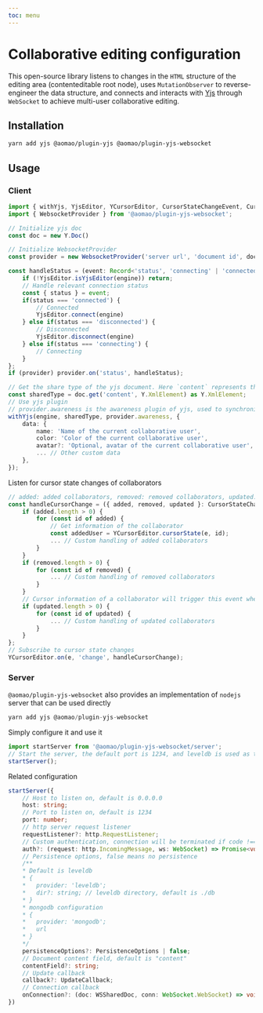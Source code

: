 ```yaml
---
toc: menu
---
```


# Collaborative editing configuration

This open-source library listens to changes in the `HTML` structure of the editing area (contenteditable root node), uses `MutationObserver` to reverse-engineer the data structure, and connects and interacts with [Yjs](https://github.com/yjs/yjs) through `WebSocket` to achieve multi-user collaborative editing.

## Installation

```bash
yarn add yjs @aomao/plugin-yjs @aomao/plugin-yjs-websocket
```

## Usage

### Client

```ts
import { withYjs, YjsEditor, YCursorEditor, CursorStateChangeEvent, CursorData } from '@aomao/plugin-yjs';
import { WebsocketProvider } from '@aomao/plugin-yjs-websocket';

// Initialize yjs doc
const doc = new Y.Doc()

// Initialize WebsocketProvider
const provider = new WebsocketProvider('server url', 'document id', doc, { connect: false })

const handleStatus = (event: Record<'status', 'connecting' | 'connected' | 'disconnected'>) => {
	if (!YjsEditor.isYjsEditor(engine)) return;
	// Handle relevant connection status
	const { status } = event;
	if(status === 'connected') {
		// Connected
		YjsEditor.connect(engine)
	} else if(status === 'disconnected') {
		// Disconnected
		YjsEditor.disconnect(engine)
	} else if(status === 'connecting') {
		// Connecting
	}
};
if (provider) provider.on('status', handleStatus);

// Get the share type of the yjs document. Here `content` represents the root node of the document, which needs to be consistent with the server. If you want to modify it, please keep it consistent between the client and server.
const sharedType = doc.get('content', Y.XmlElement) as Y.XmlElement;
// Use yjs plugin
// provider.awareness is the awareness plugin of yjs, used to synchronize cursors
withYjs(engine, sharedType, provider.awareness, {
	data: {
		name: 'Name of the current collaborative user',
		color: 'Color of the current collaborative user',
		avatar?: 'Optional, avatar of the current collaborative user',
		... // Other custom data
	},
});

```

Listen for cursor state changes of collaborators

```ts
// added: added collaborators, removed: removed collaborators, updated: updated collaborators
const handleCursorChange = ({ added, removed, updated }: CursorStateChangeEvent) => {
	if (added.length > 0) {
		for (const id of added) {
			// Get information of the collaborator
			const addedUser = YCursorEditor.cursorState(e, id);
			... // Custom handling of added collaborators
		}
	}
	if (removed.length > 0) {
		for (const id of removed) {
			... // Custom handling of removed collaborators
		}
	}
	// Cursor information of a collaborator will trigger this event when it is updated, and it is relatively frequent. If you only want to display the current information of all collaborative users, added and removed are enough
	if (updated.length > 0) {
		for (const id of updated) {
			... // Custom handling of updated collaborators
		}
	}
};
// Subscribe to cursor state changes
YCursorEditor.on(e, 'change', handleCursorChange);

```

### Server

`@aomao/plugin-yjs-websocket` also provides an implementation of `nodejs` server that can be used directly

```ts
yarn add yjs @aomao/plugin-yjs-websocket
```

Simply configure it and use it

```ts
import startServer from '@aomao/plugin-yjs-websocket/server';
// Start the server, the default port is 1234, and leveldb is used as the database
startServer();
```

Related configuration

```ts
startServer({
	// Host to listen on, default is 0.0.0.0
	host: string;
	// Port to listen on, default is 1234
	port: number;
	// http server request listener
	requestListener?: http.RequestListener;
	// Custom authentication, connection will be terminated if code !== 200 is returned
	auth?: (request: http.IncomingMessage, ws: WebSocket) => Promise<void | { code: number; data: string | Buffer }>;
	// Persistence options, false means no persistence
	/**
	* Default is leveldb
	* {
	*   provider: 'leveldb';
	*   dir?: string; // leveldb directory, default is ./db
	* }
	* mongodb configuration
	* {
	*   provider: 'mongodb';
	*   url
	* }
	*/
	persistenceOptions?: PersistenceOptions | false;
	// Document content field, default is "content"
	contentField?: string;
	// Update callback
	callback?: UpdateCallback;
	// Connection callback
	onConnection?: (doc: WSSharedDoc, conn: WebSocket.WebSocket) => void;
})
```
